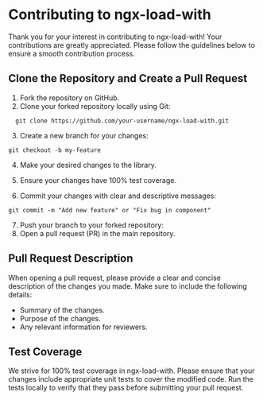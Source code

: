 # Contributing to ngx-load-with

Thank you for your interest in contributing to ngx-load-with! Your contributions are greatly appreciated. Please follow the guidelines below to ensure a smooth contribution process.

## Clone the Repository and Create a Pull Request

1. Fork the repository on GitHub.
2. Clone your forked repository locally using Git:

```
  git clone https://github.com/your-username/ngx-load-with.git
```

3. Create a new branch for your changes:

```
git checkout -b my-feature
```

4. Make your desired changes to the library.

5. Ensure your changes have 100% test coverage.

6. Commit your changes with clear and descriptive messages:

```
git commit -m "Add new feature" or "Fix bug in component"
```

7. Push your branch to your forked repository:
8. Open a pull request (PR) in the main repository.

## Pull Request Description

When opening a pull request, please provide a clear and concise description of the changes you made. Make sure to include the following details:

- Summary of the changes.
- Purpose of the changes.
- Any relevant information for reviewers.

## Test Coverage

We strive for 100% test coverage in ngx-load-with. Please ensure that your changes include appropriate unit tests to cover the modified code. Run the tests locally to verify that they pass before submitting your pull request.
